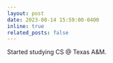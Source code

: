 ```yaml
---
layout: post
date: 2023-08-14 15:59:00-0400
inline: true
related_posts: false
---
```


Started studying CS @ Texas A&M.
